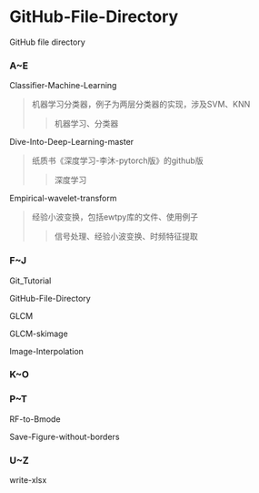# GitHub-File-Directory
GitHub file directory

### A~E

Classifier-Machine-Learning
> 机器学习分类器，例子为两层分类器的实现，涉及SVM、KNN
>> 机器学习、分类器

Dive-Into-Deep-Learning-master
> 纸质书《深度学习-李沐-pytorch版》的github版
>> 深度学习

Empirical-wavelet-transform
> 经验小波变换，包括ewtpy库的文件、使用例子
>> 信号处理、经验小波变换、时频特征提取

### F~J

Git_Tutorial

GitHub-File-Directory

GLCM

GLCM-skimage

Image-Interpolation

### K~O

### P~T

RF-to-Bmode

Save-Figure-without-borders

### U~Z

write-xlsx
